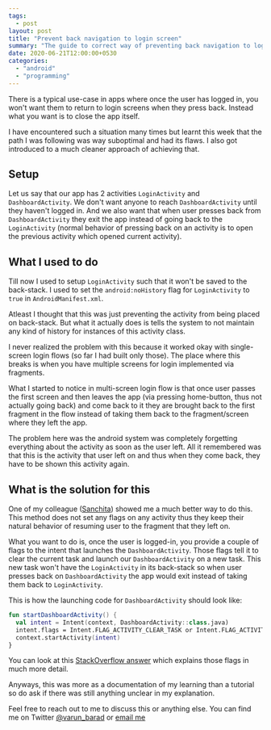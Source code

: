 ```yaml
---
tags:
  - post
layout: post
title: "Prevent back navigation to login screen"
summary: "The guide to correct way of preventing back navigation to login screens once user is logged-in"
date: 2020-06-21T12:00:00+0530
categories:
  - "android"
  - "programming"
---
```


There is a typical use-case in apps where once the user has logged in, you won't want them to return to login screens when they press back. Instead what you want is to close the app itself.

I have encountered such a situation many times but learnt this week that the path I was following was way suboptimal and had its flaws. I also got introduced to a much cleaner approach of achieving that.

## Setup

Let us say that our app has 2 activities `LoginActivity` and `DashboardActivity`. We don't want anyone to reach `DashboardActivity` until they haven't logged in. And we also want that when user presses back from `DashboardActivity` they exit the app instead of going back to the `LoginActivity` (normal behavior of pressing back on an activity is to open the previous activity which opened current activity).

## What I used to do

Till now I used to setup `LoginActivity` such that it won't be saved to the back-stack. I used to  set the `android:noHistory` flag for `LoginActivity` to `true` in `AndroidManifest.xml`.

Atleast I thought that this was just preventing the activity from being placed on back-stack. But what it actually does is tells the system to not maintain any kind of history for instances of this activity class.

I never realized the problem with this because it worked okay with single-screen login flows (so far I had built only those). The place where this breaks is when you have multiple screens for login implemented via fragments.

What I started to notice in multi-screen login flow is that once user passes the first screen and then leaves the app (via pressing home-button, thus not actually going back) and come back to it they are brought back to the first fragment in the flow instead of taking them back to the fragment/screen where they left the app.

The problem here was the android system was completely forgetting everything about the activity as soon as the user left. All it remembered was that this is the activity that user left on and thus when they come back, they have to be shown this activity again.

## What is the solution for this

One of my colleague ([Sanchita](https://twitter.com/sanchita_ag)) showed me a much better way to do this. This method does not set any flags on any activity thus they keep their natural behavior of resuming user to the fragment that they left on.

What you want to do is, once the user is logged-in, you provide a couple of flags to the intent that launches the `DashboardActivity`. Those flags tell it to clear the current task and launch our `DashboardActivity` on a new task. This new task won't have the `LoginActivity` in its back-stack so when user presses back on `DashboardActivity` the app would exit instead of taking them back to `LoginActivity`.

This is how the launching code for `DashboardActivity` should look like:

```kotlin
fun startDashboardActivity() {
  val intent = Intent(context, DashboardActivity::class.java)
  intent.flags = Intent.FLAG_ACTIVITY_CLEAR_TASK or Intent.FLAG_ACTIVITY_NEW_TASK
  context.startActivity(intent)
}
```

You can look at this [StackOverflow answer](https://stackoverflow.com/a/29565717/4717436) which explains those flags in much more detail.

Anyways, this was more as a documentation of my learning than a tutorial so do ask if there was still anything unclear in my explanation.

Feel free to reach out to me to discuss this or anything else. You can find me on Twitter [@varun_barad](https://twitter.com/varun_barad) or [email me](mailto:contact@varunbarad.com)
